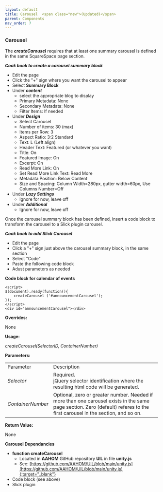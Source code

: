 ```yaml
---
layout: default
title: Carousel  <span class="new">(Updated)</span>
parent: Components
nav_order: 7
---
```


### Carousel

The ***createCarousel*** requires that at least one summary carousel is defined in the same SquareSpace page section.   

***Cook book to create a carousel summary block***
- Edit the page
- Click the "+" sign where you want the carousel to appear
- Select **Summary Block**
- Under ***content*** 
	- select the appropriate blog to display
	- Primary Metadata: None
	- Secondary Metadata: None
	- Filter Items: If needed
- Under ***Design*** 
	- Select Carousel
	- Number of items: 30 (max)
	- Items per Row: 3 
	- Aspect Ratio: 3:2 Standard
	- Text: L (Left align)
	- Header Text: Featured (or whatever you want)
	- Title: On
	- Featured Image: On
	- Excerpt: On
	- Read More Link: On
	- Set Read More Link Text: Read More
	- Metadata Position: Below Content
	- Size and Spacing: Column Width=280px, gutter width=60px, Use Columns Number=Off
- Under ***Lazy Settings***
	- Ignore for now, leave off
- Under ***Additional***
	- Ignore for now, leave off

Once the carousel summary block has been defined, insert a code block to 
transform the carousel to a Slick plugin carousel.  

***Cook book to add Slick Carousel***
- Edit the page
- Click a "+" sign just above the carousel summary block, in the same section 
- Select "Code"
- Paste the following code block
- Adust parameters as needed

**Code block for calendar of events**
```
<script>
$(document).ready(function(){
    createCarousel ('#announcementCarousel');    
});
</script>
<div id="announcementCarousel"></div>
``` 

**Overrides:**

None

**Usage:**

*createCarousel(SelectorID, ContainerNumber)*

**Parameters:**

<table class="ws-table-all notranslate"> 
  <tbody>
    <tr class="tableTop">
     <td style="width:120px">Parameter</td>
     <td>Description</td>
    </tr>
    <tr>
      <td><em>Selector</em></td>
      <td>Required.<br>jQuery selector identification where the resulting html code will be generated.</td>
    </tr>
    <tr>
      <td><em>ContainerNumber</em></td>
      <td>Optional, zero or greater number.  Needed if more than one carousel exists in the same page section.  Zero (default) referes to the first carousel in the section, and so on.
      </td>
    </tr>
  </tbody>
</table>

**Return Value:**

None


**Carousel Dependancies**
- **function createCarousel**
  - Located in **AAHOM** GitHub repository **UIL** in file **unity.js**
  - See: [https://github.com/AAHOM/UIL/blob/main/unity.js](https://github.com/AAHOM/UIL/blob/main/unity.js){:target="_blank"}
- Code block (see above)
- Slick plugin
